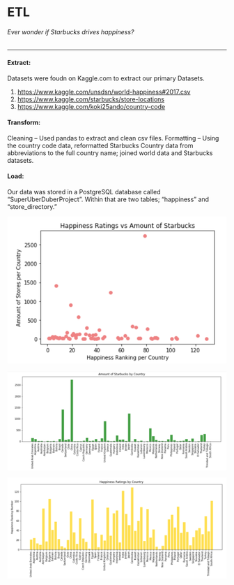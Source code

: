 # ETL
###### Ever wonder if Starbucks drives happiness? 
----------------
#### Extract:
Datasets were foudn on Kaggle.com to extract our primary Datasets. 
1.	https://www.kaggle.com/unsdsn/world-happiness#2017.csv
2.	https://www.kaggle.com/starbucks/store-locations
3.	https://www.kaggle.com/koki25ando/country-code

#### Transform: 
Cleaning – Used pandas to extract and clean csv files.
Formatting – Using the country code data, reformatted Starbucks Country data from abbreviations to the full country name; joined world data and Starbucks datasets.

#### Load: 
Our data was stored in a PostgreSQL database called “SuperUberDuberProject”. Within that are two tables; “happiness” and “store_directory.”

![Happiness vs Starbucks](/images/amount_happiness_country.png)

![Starbucks per Country](/images/amount_starbuck_country.png)

![Country Happiness](/images/happiness_country.png)

